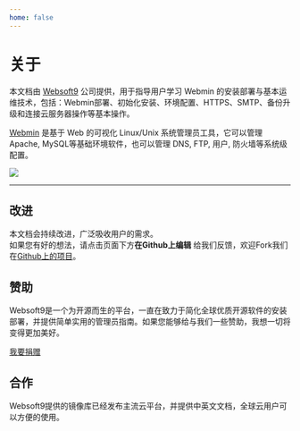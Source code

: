```yaml
---
home: false
---
```


# 关于

本文档由 [Websoft9](https://www.websoft9.com/) 公司提供，用于指导用户学习 Webmin 的安装部署与基本运维技术，包括：Webmin部署、初始化安装、环境配置、HTTPS、SMTP、备份升级和连接云服务器操作等基本操作。

[Webmin](https://www.webmin.com) 是基于 Web 的可视化 Linux/Unix 系统管理员工具，它可以管理 Apache, MySQL等基础环境软件，也可以管理 DNS, FTP, 用户, 防火墙等系统级配置。

![](https://libs.websoft9.com/Websoft9/DocsPicture/zh/webmin/webmin-dashboard-websoft9.png)

---

## 改进

本文档会持续改进，广泛吸收用户的需求。  
如果您有好的想法，请点击页面下方**在Github上编辑** 给我们反馈，欢迎Fork我们在[Github上的项目](https://github.com/Websoft9/ansible-webmin)。

## 赞助

Websoft9是一个为开源而生的平台，一直在致力于简化全球优质开源软件的安装部署，并提供简单实用的管理员指南。如果您能够给与我们一些赞助，我想一切将变得更加美好。  

[我要捐赠](https://www.websoft9.com/aboutus/donate)

## 合作

Websoft9提供的镜像库已经发布主流云平台，并提供中英文文档，全球云用户可以方便的使用。  
